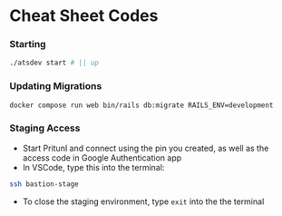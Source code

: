 # Cheat Sheet Codes

### Starting

```sh
./atsdev start # || up
```

### Updating Migrations

```sh
docker compose run web bin/rails db:migrate RAILS_ENV=development
```

### Staging Access

- Start PritunI and connect using the pin you created, as well as the access code in Google Authentication app
- In VSCode, type this into the terminal:

```sh
ssh bastion-stage
```

- To close the staging environment, type ```exit``` into the the terminal
